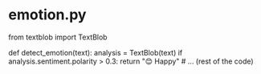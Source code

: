 
# emotion.py
from textblob import TextBlob

def detect_emotion(text):
    analysis = TextBlob(text)
    if analysis.sentiment.polarity > 0.3:
        return "😊 Happy"
    # ... (rest of the code)
